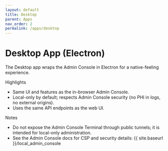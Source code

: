 ```yaml
---
layout: default
title: Desktop
parent: Apps
nav_order: 2
permalink: /apps/desktop
---
```


# Desktop App (Electron)

The Desktop app wraps the Admin Console in Electron for a native-feeling experience.

Highlights
- Same UI and features as the in-browser Admin Console.
- Local-only by default; respects Admin Console security (no PHI in logs, no external origins).
- Uses the same API endpoints as the web UI.

Notes
- Do not expose the Admin Console Terminal through public tunnels; it is intended for local-only administration.
- See the Admin Console docs for CSP and security details: {{ site.baseurl }}/local_admin_console

